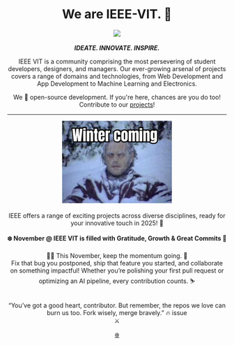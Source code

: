 <h1 align = "center">We are IEEE-VIT. 🚀</h1>
<p align="center">
  <img src="https://github.com/IEEE-VIT/.github/blob/main/profile/IEEE%20Space.png">
</p>

<p align="center">
  <b><i>IDEATE. INNOVATE. INSPIRE.</i></b>  
</p>

<p align="center">
  IEEE VIT is a community comprising the most persevering of student developers, designers, and managers. Our ever-growing arsenal of projects covers a range of domains and technologies, from Web Development and App Development to Machine Learning and Electronics. 
</p>

<p align="center">
  We 💙 open-source development. If you're here, chances are you do too! Contribute to our <a href="https://github.com/orgs/IEEE-VIT/repositories">projects</a>!  
</p>

---

<div align="center">
  <img src="https://github.com/Karan1114Anand/.github-IEEE/blob/november/profile/Winter-is-Coming-Memes-3.jpeg?raw=true" alt="IEEE Hacktober Meme" style="width: 50%; height: auto;">
  <br><br>IEEE offers a range of exciting projects across diverse disciplines, ready for your innovative touch in 2025! 🥳
</div>

<div align="center">
<br>
<b>❄️ November @ IEEE VIT is filled with Gratitude, Growth & Great Commits 🎿</b>
</div>

<div align="center">
  <br>
  🏂🏼 This November, keep the momentum going. 🎿<br>
  Fix that bug you postponed, ship that feature you started, and collaborate on something impactful!  
  Whether you’re polishing your first pull request or optimizing an AI pipeline, every contribution counts. ⛷️
</div>

<div align="center">
  <br>
  <br>“You’ve got a good heart, contributor. But remember, the repos we love can burn us too. Fork wisely, merge bravely.” 🔥 issue</code> 
</div>
<div align="center">
  <a>⚔️</a>
</div>

<div align="center">

  <a href="https://youtu.be/2-F7K6UZEVg?si=RbQNxFmYLdsbHyMf" target="_blank">❄️</a>
</div>
